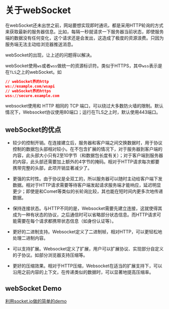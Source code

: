 # 关于webSocket

在webSocket还未出世之前，网站要想实现即时通讯，都是采用HTTP轮询的方式来获取最新的服务器信息。比如，每隔一秒就请求一下服务器当前状态，即使服务端的数据没有任何变化，这个请求还是会发出，这造成了极度的资源浪费。只因为服务端无法主动给浏览器推送消息。

webSocket的出现，让上述的问题得以解决。

webSocket使用`ws`或者`wss`做统一的资源标识符。类似于HTTPS，其中`wss`表示是在`TLS`之上的webSocket。如

``` json
// webSocket界的http
ws://example.com/wsapi
// webSocket界的https
wss://secure.example.com
```

websocket使用和 HTTP 相同的 TCP 端口，可以绕过大多数防火墙的限制。默认情况下，Websocket协议使用80端口；运行在TLS之上时，默认使用443端口。

## webSocket的优点

* 较少的控制开销。在连接建立后，服务器和客户端之间交换数据时，用于协议控制的数据包头部相对较小。在不包含扩展的情况下，对于服务器到客户端的内容，此头部大小只有2至10字节（和数据包长度有关）；对于客户端到服务器的内容，此头部还需要加上额外的4字节的掩码。相对于HTTP请求每次都要携带完整的头部，此项开销显著减少了。

* 更强的实时性。由于协议是全双工的，所以服务器可以随时主动给客户端下发数据。相对于HTTP请求需要等待客户端发起请求服务端才能响应，延迟明显更少；即使是和Comet等类似的长轮询比较，其也能在短时间内更多次地传递数据。

* 保持连接状态。与HTTP不同的是，Websocket需要先建立连接，这就使得其成为一种有状态的协议，之后通信时可以省略部分状态信息。而HTTP请求可能需要在每个请求都携带状态信息（如身份认证等）。

* 更好的二进制支持。Websocket定义了二进制帧，相对HTTP，可以更轻松地处理二进制内容。

* 可以支持扩展。Websocket定义了扩展，用户可以扩展协议、实现部分自定义的子协议。如部分浏览器支持压缩等。

* 更好的压缩效果。相对于HTTP压缩，Websocket在适当的扩展支持下，可以沿用之前内容的上下文，在传递类似的数据时，可以显著地提高压缩率。

## webSocket Demo

[利用socket.io做的简单的demo](https://github.com/awarriorer/mycode/tree/master/http/webSocket-demo)
